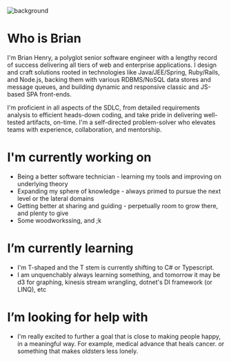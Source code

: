![background](https://media.licdn.com/dms/image/D5616AQF2EKiJsoYH4A/profile-displaybackgroundimage-shrink_350_1400/0/1679623132682?e=1684972800&v=beta&t=J30cla-TvDUWXjTgF8wR2AW16jJqRpmSjSaB4B6I8wY)

<!--
**brianhenryhf/brianhenryhf** is a ✨ _special_ ✨ repository because its `README.md` (this file) appears on your GitHub profile.

Here are some ideas to get you started:

- 🔭 I’m currently working on ...
- 🌱 I’m currently learning ...
- 👯 I’m looking to collaborate on ...
- 🤔 I’m looking for help with ...
- 💬 Ask me about ...
- 📫 How to reach me: ...
- 😄 Pronouns: ...
- ⚡ Fun fact: ...
-->
# Who is Brian
I'm Brian Henry, a polyglot senior software engineer with a lengthy record of success delivering all tiers of web and enterprise applications. I design and craft solutions rooted in technologies like Java/JEE/Spring, Ruby/Rails, and Node.js, backing them with various RDBMS/NoSQL data stores and message queues, and building dynamic and responsive classic and JS-based SPA front-ends.

I'm proficient in all aspects of the SDLC, from detailed requirements analysis to efficient heads-down coding, and take pride in delivering well-tested artifacts, on-time. I'm a self-directed problem-solver who elevates teams with experience, collaboration, and mentorship.

# I'm currently working on
- Being a better software technician - learning my tools and improving on underlying theory
- Expanding my sphere of knowledge - always primed to pursue the next level or the lateral domains
- Getting better at sharing and guiding - perpetually room to grow there, and plenty to give
- Some woodworkssing, and ;k

# I’m currently learning
- I'm T-shaped and the T stem is currently shifting to C# or Typescript.
- I am unquenchably always learning something, and tomorrow it may be d3 for graphing, kinesis stream wrangling, dotnet's DI framework (or LINQ), etc

#  I’m looking for help with 
- I'm really excited to further a goal that is close to making people happy, in a meaningful way.  For example, medical advance that heals cancer. or something that makes oldsters less lonely.



